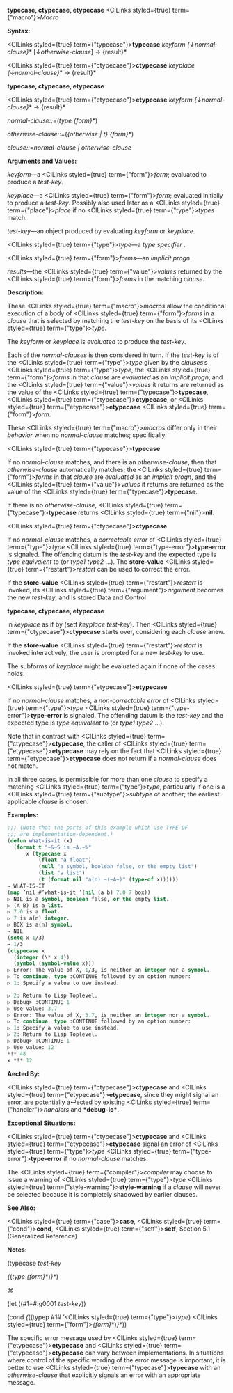 **typecase, ctypecase, etypecase** <ClLinks styled={true} term={"macro"}><i>Macro</i></ClLinks> 



**Syntax:** 



<ClLinks styled={true} term={"typecase"}><b>typecase</b></ClLinks> *keyform \{↓normal-clause\}*\* [*↓otherwise-clause*] → \{result\}\* 



<ClLinks styled={true} term={"ctypecase"}><b>ctypecase</b></ClLinks> *keyplace \{↓normal-clause\}*\* → \{result\}\* 















**typecase, ctypecase, etypecase** 



<ClLinks styled={true} term={"etypecase"}><b>etypecase</b></ClLinks> *keyform \{↓normal-clause\}*\* → \{result\}\* 



*normal-clause::*=(*type \{form\}*\*) 



*otherwise-clause::*=(*\{otherwise | t\} \{form\}*\*) 



*clause::*=*normal-clause | otherwise-clause* 



**Arguments and Values:** 



*keyform*—a <ClLinks styled={true} term={"form"}><i>form</i></ClLinks>; evaluated to produce a *test-key*. 



*keyplace*—a <ClLinks styled={true} term={"form"}><i>form</i></ClLinks>; evaluated initially to produce a *test-key*. Possibly also used later as a <ClLinks styled={true} term={"place"}><i>place</i></ClLinks> if no <ClLinks styled={true} term={"type"}><i>types</i></ClLinks> match. 



*test-key*—an object produced by evaluating *keyform* or *keyplace*. 



<ClLinks styled={true} term={"type"}><i>type</i></ClLinks>—a *type specifier* . 



<ClLinks styled={true} term={"form"}><i>forms</i></ClLinks>—an *implicit progn*. 



*results*—the <ClLinks styled={true} term={"value"}><i>values</i></ClLinks> returned by the <ClLinks styled={true} term={"form"}><i>forms</i></ClLinks> in the matching *clause*. 



**Description:** 



These <ClLinks styled={true} term={"macro"}><i>macros</i></ClLinks> allow the conditional execution of a body of <ClLinks styled={true} term={"form"}><i>forms</i></ClLinks> in a *clause* that is selected by matching the *test-key* on the basis of its <ClLinks styled={true} term={"type"}><i>type</i></ClLinks>. 



The *keyform* or *keyplace* is *evaluated* to produce the *test-key*. 



Each of the *normal-clauses* is then considered in turn. If the *test-key* is of the <ClLinks styled={true} term={"type"}><i>type</i></ClLinks> given by the *clauses*’s <ClLinks styled={true} term={"type"}><i>type</i></ClLinks>, the <ClLinks styled={true} term={"form"}><i>forms</i></ClLinks> in that *clause* are *evaluated* as an *implicit progn*, and the <ClLinks styled={true} term={"value"}><i>values</i></ClLinks> it returns are returned as the value of the <ClLinks styled={true} term={"typecase"}><b>typecase</b></ClLinks>, <ClLinks styled={true} term={"ctypecase"}><b>ctypecase</b></ClLinks>, or <ClLinks styled={true} term={"etypecase"}><b>etypecase</b></ClLinks> <ClLinks styled={true} term={"form"}><i>form</i></ClLinks>. 



These <ClLinks styled={true} term={"macro"}><i>macros</i></ClLinks> differ only in their *behavior* when no *normal-clause* matches; specifically: 



<ClLinks styled={true} term={"typecase"}><b>typecase</b></ClLinks> 



If no *normal-clause* matches, and there is an *otherwise-clause*, then that *otherwise-clause* automatically matches; the <ClLinks styled={true} term={"form"}><i>forms</i></ClLinks> in that *clause* are *evaluated* as an *implicit progn*, and the <ClLinks styled={true} term={"value"}><i>values</i></ClLinks> it returns are returned as the value of the <ClLinks styled={true} term={"typecase"}><b>typecase</b></ClLinks>. 



If there is no *otherwise-clause*, <ClLinks styled={true} term={"typecase"}><b>typecase</b></ClLinks> returns <ClLinks styled={true} term={"nil"}><b>nil</b></ClLinks>. 



<ClLinks styled={true} term={"ctypecase"}><b>ctypecase</b></ClLinks> 



If no *normal-clause* matches, a *correctable error* of <ClLinks styled={true} term={"type"}><i>type</i></ClLinks> <ClLinks styled={true} term={"type-error"}><b>type-error</b></ClLinks> is signaled. The offending datum is the *test-key* and the expected type is *type equivalent* to (or *type1 type2* ...). The **store-value** <ClLinks styled={true} term={"restart"}><i>restart</i></ClLinks> can be used to correct the error. 



If the **store-value** <ClLinks styled={true} term={"restart"}><i>restart</i></ClLinks> is invoked, its <ClLinks styled={true} term={"argument"}><i>argument</i></ClLinks> becomes the new *test-key*, and is stored Data and Control 











**typecase, ctypecase, etypecase** 



in *keyplace* as if by (setf *keyplace test-key*). Then <ClLinks styled={true} term={"ctypecase"}><b>ctypecase</b></ClLinks> starts over, considering each *clause* anew. 



If the **store-value** <ClLinks styled={true} term={"restart"}><i>restart</i></ClLinks> is invoked interactively, the user is prompted for a new *test-key* to use. 



The subforms of *keyplace* might be evaluated again if none of the cases holds. 



<ClLinks styled={true} term={"etypecase"}><b>etypecase</b></ClLinks> 



If no *normal-clause* matches, a *non-correctable error* of <ClLinks styled={true} term={"type"}><i>type</i></ClLinks> <ClLinks styled={true} term={"type-error"}><b>type-error</b></ClLinks> is signaled. The offending datum is the *test-key* and the expected type is *type equivalent* to (or *type1 type2* ...). 



Note that in contrast with <ClLinks styled={true} term={"ctypecase"}><b>ctypecase</b></ClLinks>, the caller of <ClLinks styled={true} term={"etypecase"}><b>etypecase</b></ClLinks> may rely on the fact that <ClLinks styled={true} term={"etypecase"}><b>etypecase</b></ClLinks> does not return if a *normal-clause* does not match. 



In all three cases, is permissible for more than one *clause* to specify a matching <ClLinks styled={true} term={"type"}><i>type</i></ClLinks>, particularly if one is a <ClLinks styled={true} term={"subtype"}><i>subtype</i></ClLinks> of another; the earliest applicable *clause* is chosen. 



**Examples:**
```lisp
;;; (Note that the parts of this example which use TYPE-OF 
;;; are implementation-dependent.) 
(defun what-is-it (x) 
  (format t "~&~S is ~A.~%" 
	  x (typecase x 
	      (float "a float") 
	      (null "a symbol, boolean false, or the empty list") 
	      (list "a list") 
	      (t (format nil "a(n) ~(~A~)" (type-of x)))))) 
→ WHAT-IS-IT 
(map ’nil #’what-is-it ’(nil (a b) 7.0 7 box)) 
▷ NIL is a symbol, boolean false, or the empty list. 
▷ (A B) is a list. 
▷ 7.0 is a float. 
▷ 7 is a(n) integer. 
▷ BOX is a(n) symbol. 
→ NIL 
(setq x 1/3) 
→ 1/3 
(ctypecase x 
  (integer (\* x 4)) 
  (symbol (symbol-value x))) 
▷ Error: The value of X, 1/3, is neither an integer nor a symbol. 
▷ To continue, type :CONTINUE followed by an option number: 
▷ 1: Specify a value to use instead. 

▷ 2: Return to Lisp Toplevel. 
▷ Debug> :CONTINUE 1 
▷ Use value: 3.7 
▷ Error: The value of X, 3.7, is neither an integer nor a symbol. 
▷ To continue, type :CONTINUE followed by an option number: 
▷ 1: Specify a value to use instead. 
▷ 2: Return to Lisp Toplevel. 
▷ Debug> :CONTINUE 1 
▷ Use value: 12 
*!* 48 
x *!* 12 
```
**Aected By:** 



<ClLinks styled={true} term={"ctypecase"}><b>ctypecase</b></ClLinks> and <ClLinks styled={true} term={"etypecase"}><b>etypecase</b></ClLinks>, since they might signal an error, are potentially a↵ected by existing <ClLinks styled={true} term={"handler"}><i>handlers</i></ClLinks> and **\*debug-io\***. 



**Exceptional Situations:** 



<ClLinks styled={true} term={"ctypecase"}><b>ctypecase</b></ClLinks> and <ClLinks styled={true} term={"etypecase"}><b>etypecase</b></ClLinks> signal an error of <ClLinks styled={true} term={"type"}><i>type</i></ClLinks> <ClLinks styled={true} term={"type-error"}><b>type-error</b></ClLinks> if no *normal-clause* matches. 



The <ClLinks styled={true} term={"compiler"}><i>compiler</i></ClLinks> may choose to issue a warning of <ClLinks styled={true} term={"type"}><i>type</i></ClLinks> <ClLinks styled={true} term={"style-warning"}><b>style-warning</b></ClLinks> if a *clause* will never be selected because it is completely shadowed by earlier clauses. 



**See Also:** 



<ClLinks styled={true} term={"case"}><b>case</b></ClLinks>, <ClLinks styled={true} term={"cond"}><b>cond</b></ClLinks>, <ClLinks styled={true} term={"setf"}><b>setf</b></ClLinks>, Section 5.1 (Generalized Reference) 



**Notes:** 



(typecase *test-key* 



*\{*(*type \{form\}*\*)*\}*\*) 



*⌘* 



(let ((#1=#:g0001 *test-key*)) 



(cond *\{*((typep #1# ’<ClLinks styled={true} term={"type"}><i>type</i></ClLinks>) <ClLinks styled={true} term={"form"}><i>\{form\}</i></ClLinks>\*)*\}*\*)) 



The specific error message used by <ClLinks styled={true} term={"etypecase"}><b>etypecase</b></ClLinks> and <ClLinks styled={true} term={"ctypecase"}><b>ctypecase</b></ClLinks> can vary between implementations. In situations where control of the specific wording of the error message is important, it is better to use <ClLinks styled={true} term={"typecase"}><b>typecase</b></ClLinks> with an *otherwise-clause* that explicitly signals an error with an appropriate message. 



